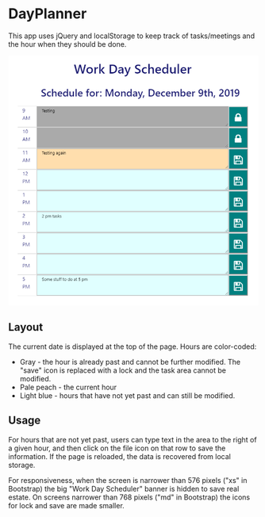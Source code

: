 # DayPlanner

This app uses jQuery and localStorage to keep track of tasks/meetings and the hour when they should be done.  

![screen capture](./assets/images/DayPlanner.PNG)


## Layout 

The current date is displayed at the top of the page.   Hours are color-coded:

* Gray - the hour is already past and cannot be further modified.  The "save" icon is replaced with a lock and the task area cannot be modified. 
* Pale peach - the current hour 
* Light blue - hours that have not yet past and can still be modified.  

## Usage 

For hours that are not yet past, users can type text in the area to the right of a given hour, and then click on the file icon on that row to save the information.   If the page is reloaded, the data is recovered from local storage.


For responsiveness, when the screen is narrower than 576 pixels ("xs" in Bootstrap) the big "Work Day Scheduler" banner is hidden to save real estate.  On screens narrower than 768 pixels ("md" in Bootstrap) the icons for lock and save are made smaller.   

